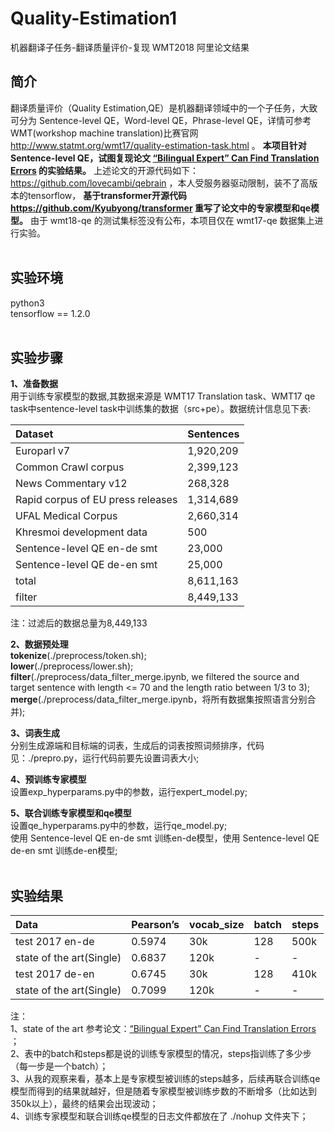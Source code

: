 # Quality-Estimation1
机器翻译子任务-翻译质量评价-复现 WMT2018 阿里论文结果<br>

## 简介
翻译质量评价（Quality Estimation,QE）是机器翻译领域中的一个子任务，大致可分为 Sentence-level QE，Word-level QE，Phrase-level QE，详情可参考WMT(workshop machine translation)比赛官网 http://www.statmt.org/wmt17/quality-estimation-task.html 。 __本项目针对 Sentence-level QE，试图复现论文 [“Bilingual Expert” Can Find Translation Errors](https://arxiv.org/pdf/1807.09433.pdf) 的实验结果。__ 上述论文的开源代码如下：https://github.com/lovecambi/qebrain ，本人受服务器驱动限制，装不了高版本的tensorflow， __基于transformer开源代码 https://github.com/Kyubyong/transformer 重写了论文中的专家模型和qe模型。__ 由于 wmt18-qe 的测试集标签没有公布，本项目仅在 wmt17-qe 数据集上进行实验。<br>
<br>
## 实验环境
python3<br>
tensorflow == 1.2.0<br>
<br>
## 实验步骤
**1、准备数据**<br>
用于训练专家模型的数据,其数据来源是 WMT17 Translation task、WMT17 qe task中sentence-level task中训练集的数据（src+pe）。数据统计信息见下表:

|Dataset|Sentences|
|:---|:--------|
|Europarl v7|1,920,209|
|Common Crawl corpus|2,399,123|
|News Commentary v12|268,328|
|Rapid corpus of EU press releases|1,314,689|
|UFAL Medical Corpus|2,660,314|
|Khresmoi development data|500|
|Sentence-level QE en-de smt|23,000|
|Sentence-level QE de-en smt|25,000|
|total|8,611,163|
|filter|8,449,133|

注：过滤后的数据总量为8,449,133<br>

**2、数据预处理**<br>
**tokenize**(./preprocess/token.sh);<br>
**lower**(./preprocess/lower.sh);<br>
**filter**(./preprocess/data_filter_merge.ipynb, we filtered the source and target sentence with length <= 70 and the length ratio between 1/3 to 3);<br>
**merge**(./preprocess/data_filter_merge.ipynb，将所有数据集按照语言分别合并);<br>

**3、词表生成**<br>
分别生成源端和目标端的词表，生成后的词表按照词频排序，代码见：./prepro.py，运行代码前要先设置词表大小;<br>

**4、预训练专家模型**<br>
设置exp_hyperparams.py中的参数，运行expert_model.py;<br>

**5、联合训练专家模型和qe模型**<br>
设置qe_hyperparams.py中的参数，运行qe_model.py;<br>
使用 Sentence-level QE en-de smt 训练en-de模型，使用 Sentence-level QE de-en smt 训练de-en模型;<br>
<br>
## 实验结果
|Data|Pearson’s|vocab_size|batch|steps|
|:---|:---|:---|:---|:---|
|test 2017 en-de|0.5974|30k|128|500k|
|state of the art(Single)|0.6837|120k|-|-|
|test 2017 de-en|0.6745|30k|128|410k|
|state of the art(Single)|0.7099|120k|-|-|

注：<br>
1、state of the art 参考论文：[“Bilingual Expert” Can Find Translation Errors](https://arxiv.org/pdf/1807.09433.pdf) ；<br>
2、表中的batch和steps都是说的训练专家模型的情况，steps指训练了多少步（每一步是一个batch）；<br>
3、从我的观察来看，基本上是专家模型被训练的steps越多，后续再联合训练qe模型而得到的结果就越好，但是随着专家模型被训练步数的不断增多（比如达到350k以上），最终的结果会出现波动；<br>
4、训练专家模型和联合训练qe模型的日志文件都放在了 ./nohup 文件夹下；<br>
